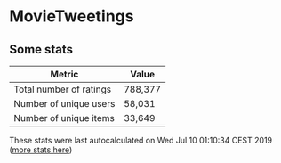 # MovieTweetings
## Some stats

Metric | Value
--- | ---
Total number of ratings                 | 788,377
Number of unique users                  | 58,031
Number of unique items                  | 33,649
These stats were last autocalculated on Wed Jul 10 01:10:34 CEST 2019  ([more stats here](./stats.md))

